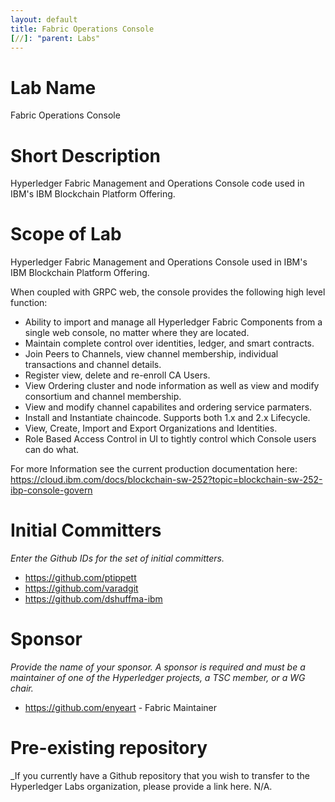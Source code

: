 ```yaml
---
layout: default
title: Fabric Operations Console
[//]: "parent: Labs"
---
```

# Lab Name
Fabric Operations Console

# Short Description
Hyperledger Fabric Management and Operations Console code used in IBM's IBM Blockchain Platform Offering.

# Scope of Lab
Hyperledger Fabric Management and Operations Console used in IBM's IBM Blockchain Platform Offering.

When coupled with GRPC web, the console provides the following high level function:

- Ability to import and manage all Hyperledger Fabric Components from a single web console, no matter where they are located.
- Maintain complete control over identities, ledger, and smart contracts.
- Join Peers to Channels, view channel membership, individual transactions and channel details.
- Register view, delete and re-enroll CA Users.
- View Ordering cluster and node information as well as view and modify consortium and channel membership.
- View and modify channel capabilites and ordering service parmaters.
- Install and Instantiate chaincode.  Supports both 1.x and 2.x Lifecycle.
- View, Create, Import and Export Organizations and Identities.
- Role Based Access Control in UI to tightly control which Console users can do what.

For more Information see the current production documentation here: https://cloud.ibm.com/docs/blockchain-sw-252?topic=blockchain-sw-252-ibp-console-govern


# Initial Committers
_Enter the Github IDs for the set of initial committers._
- https://github.com/ptippett
- https://github.com/varadgit
- https://github.com/dshuffma-ibm

# Sponsor
_Provide the name of your sponsor. A sponsor is required and must be a maintainer of one of the Hyperledger projects, a TSC member, or a WG chair._
- https://github.com/enyeart  - Fabric Maintainer
# Pre-existing repository
_If you currently have a Github repository that you wish to transfer to the Hyperledger Labs organization, please provide a link here. N/A.

